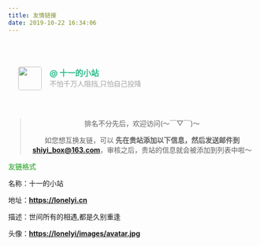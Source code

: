 ```yaml
---
title: 友情链接
date: 2019-10-22 16:34:06
---
```

<html>
 <head></head>
 <body>
  <div class="post-block page" style="opacity: 1; display: block;">
   <header class="post-header" style="opacity: 1; display: block; transform: translateY(0px);">
    <div class="post-meta"></div>
   </header>
   <div class="post-body" style="opacity: 1; display: block; transform: translateY(0px);">
    <div id="links">
     <style>.links-content{margin-top:1rem}.link-navigation::after{content:" ";display:block;clear:both}.card{width:300px;font-size:1rem;padding:10px 20px;border-radius:4px;transition-duration:.15s;margin-bottom:1rem;display:flex}.card:nth-child(odd){float:left}.card:nth-child(even){float:right}.card:hover{transform:scale(1.1);box-shadow:0 2px 6px 0 rgba(0,0,0,.12),0 0 6px 0 rgba(0,0,0,.04)}.card a{border:none}.card .ava{width:3rem!important;height:3rem!important;margin:0!important;margin-right:1em!important;border-radius:4px}.card .card-header{font-style:italic;overflow:hidden;width:236px}.card .card-header a{font-style:normal;color:#2bbc8a;font-weight:700;text-decoration:none}.card .card-header a:hover{color:#d480aa;text-decoration:none}.card .card-header .info{font-style:normal;color:#a3a3a3;font-size:14px;min-width:0;text-overflow:ellipsis;overflow:hidden;white-space:nowrap}</style>
     <div class="links-content">
      <div class="link-navigation">
       <div class="card">
        <a class="fancybox fancybox.image" href="https://www.lonelyi.cn/images/avatar.jpg" itemscope="" itemtype="http://schema.org/ImageObject" itemprop="url" data-fancybox="default" rel="default"><img class="ava" src="https://www.lonelyi.cn/images/avatar.jpg" /></a>
        <div class="card-header">
         <div>
          <a href="https://www.lonelyi.cn" target="_blank" rel="external nofollow noopener noreferrer">@ 十一的小站</a>
         </div>
         <div class="info">
        不怕千万人阻挡,只怕自己投降
         </div>
        </div>
       </div>
 </div>
      <div style="text-align:center">
       <br />
	    <blockquote class="blockquote-center">
		<!--   <strong> 发送邮件到<a class = "a" href ="mailto:shiyi_box@163.com">shiyi_box@163.com</a> 格式如下 </strong> -->
		  <div class="note info">
			<p>排名不分先后，欢迎访问(～￣▽￣)～</p>
		</div>
		  <p>如您想互换友链，可以 <strong>先在贵站添加以下信息，然后发送邮件到<a class = "a" href ="mailto:shiyi_box@163.com">shiyi_box@163.com</a></strong>，审核之后，贵站的信息就会被添加到列表中啦～</p>
		 </blockquote>
      </div>
	    <div class="note success">
		   <p><strong><font color="#5cb85c">友链格式</font></strong></p>
		   <p>名称：十一的小站</p>
		   <p>地址：<strong><a class = "a" href="https://lonelyi.cn">https://lonelyi.cn</a></strong></p>
		   <p>描述：世间所有的相遇,都是久别重逢</p>
		   <p>头像：<strong><a class = "a" href="https://lonelyi.cn/images/avatar.jpg">https://lonelyi/images/avatar.jpg</a></strong></p>
		</div>
     <!-- <blockquote class="note success">
       <h2 id="友链格式"><a href="#友链格式" class="headerlink" title="友链格式"></a>友链格式</h2>
       <ol>
        <li>网站名称：十一的小站</li>
        <li>网站地址：<a href="https://lonelyi.cn">https://lonelyi.cn</a></li>
        <li>网站描述：世间所有的相遇,都是久别重逢</li>
        <li>网站Logo/头像：<strong><a class = "a" href="https://lonelyi.cn/images/avatar.jpg">https://lonelyi/images/avatar.jpg</a></strong></li>
       </ol>
      </blockquote> -->
     </div>
    </div>
   </div>
  </div>
 </body>
</html>